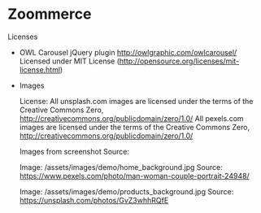 # Zoommerce

Licenses

* OWL Carousel jQuery plugin
    http://owlgraphic.com/owlcarousel/
    Licensed under MIT License (http://opensource.org/licenses/mit-license.html)

* Images

    License:
        All unsplash.com images are licensed under the terms of the Creative Commons Zero, http://creativecommons.org/publicdomain/zero/1.0/
        All pexels.com images are licensed under the terms of the Creative Commons Zero, http://creativecommons.org/publicdomain/zero/1.0/

    Images from screenshot
    Source:

    Image: /assets/images/demo/home_background.jpg
    Source: https://www.pexels.com/photo/man-woman-couple-portrait-24948/

    Image: /assets/images/demo/products_background.jpg
    Source: https://unsplash.com/photos/GvZ3whhRQfE



